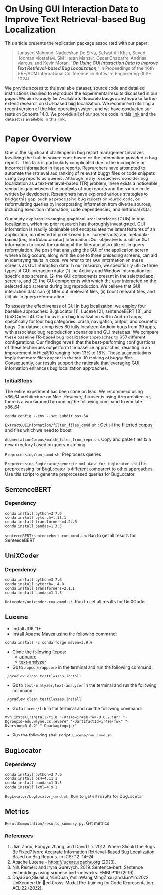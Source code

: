 # On Using GUI Interaction Data to Improve Text Retrieval-based Bug Localization
This article presents the replication package associated with our paper:
> Junayed Mahmud, Nadeeshan De Silva, Safwat Ali Khan, Seyed Hooman Mostafavi, SM Hasan Mansur, Oscar Chaparro, Andrian Marcus, and Kevin Moran, “_**On Using GUI Interaction Data to Improve Text Retrieval-based Bug Localization**_,” in Proceedings of the 46th IEEE/ACM International Conference on Software Engineering (ICSE 2024)

We provide access to the available dataset, source code and detailed instructions required to reproduce the experimental results discussed in our paper. We aim to apply for Available & Reusable badges and hope to further extend research on GUI-based bug localization. We recommend utilizing a recent version of the Mac operating system, and we have conducted our tests on Sonoma 14.0. We provide all of our source code in this [link](https://github.com/SageSELab/UI-Bug-Localization-Study) and the dataset is available in this [link](https://github.com/SageSELab/GUI-Bug-Localization-Data}).

# Paper Overview
One of the significant challenges in bug report management involves localizing the fault in source code based on the information provided in bug reports. This task is particularly complicated due to the incomplete or incorrect information in these reports. Researchers have attempted to automate the retrieval and ranking of relevant buggy files or code snippets using bug reports as queries. Although many researchers consider bug localization as a text-retrieval-based (TR) problem, there exists a noticeable semantic gap between the contents of bug reports and the source code written by developers. Researchers have explored various strategies to bridge this gap, such as processing bug reports or source code, or reformulating queries by incorporating information from diverse sources, including execution information, code dependencies, and historical data.

Our study explores leveraging graphical user interfaces (GUIs) in bug localization, which no prior research has thoroughly investigated. GUI information is readily obtainable and encapsulates the latent features of an application, manifested in pixel-based (i.e., screenshots) and metadata-based (i.e., html/uiautomator) information. Our objective is to utilize GUI information to boost the ranking of the files and also utilize it in query reformulation. We posit that analyzing the GUI of the application screen where a bug occurs, along with the one to three preceding screens, can aid in identifying faults in code. We refer to the GUI information on these screens as GUI interaction data. In our research, we specifically utilize three types of GUI interaction data: (1) the Activity and Window information for specific app screens, (2) the GUI components present in the selected app screens, and (3) the GUI components with which the user interacted on the selected app screens during bug reproduction. We believe that GUI interaction data can (i) filter out irrelevant files, (ii) boost relevant files, and (iii) aid in query reformulation.

To assess the effectiveness of GUI in bug localization, we employ four baseline approaches: BugLocator [1], Lucene [2], sentenceBERT [3], and UniXCoder [4]. Our focus is on bug localization within Android apps, specifically for four bug categories: crash, navigation, output, and cosmetic bugs. Our dataset comprises 80 fully localized Android bugs from 39 apps, with associated bug reproduction scenarios and GUI metadata. We compare these baseline TR-based bug localization approaches to 657 different configurations. Our findings reveal that the best-performing configurations of these techniques outperform the baseline approaches, resulting in an improvement in Hits@10 ranging from 13\% to 18\%. These augmentations imply that more files appear in the top-10 ranking of buggy files. Consequently, our results support the rationale that leveraging GUI information enhances bug localization approaches.

### InitialSteps
The entire experiment has been done on Mac. We recommend using x86_64 architecture on Mac. However, if a user is using Arm architecure, there is a workaround by running the following command to emulate x86_64:

```
conda config --env --set subdir osx-64
```

```ExtractGUIInformation/filter_files_cmnd.sh``` : Get all the filterted corpus and files which we need to boost

```AugmentationCorpus/match_files_from_repo.sh```: Copy and paste files to a new directory based on query matching

```Preprocessing/run_cmnd.sh```: Preprocess queries

```Preprocessing-BugLocator/generate_xml_data_for_buglocator.sh```: The preprocessing for BugLocator is different comparent to other approaches. Use this script to generate preprocessed queries for BugLocator.

## SentenceBERT
### Dependency
```
conda install python=3.7.6
conda install pytorch=1.12.1
conda install transformers=4.24.0
conda install pandas=1.3.5
```

```sentenceBERT/sentencebert-run-cmnd.sh```: Run to get all results for SentenceBERT

## UniXCoder
### Dependency

```
conda install python=3.7.6
conda install pytorch=1.4.0
conda install transformers=2.1.1
conda install pandas=1.1.5
```

```Unixcoder/unixcoder-run-cmnd.sh```: Run to get all results for UniXCoder

## Lucene
- Install JDK 11+
- Install Apache Maven using the following command:
```
conda install -c conda-forge maven=3.9.6
```
-  Clone the following Repos:
    - [appcore](https://github.com/ojcchar/appcore)
    - [text-analyzer](https://github.com/ojcchar/text-analyzer)
- Go to ```appcore/appcore``` in the terminal and run the following command:
```
./gradlew clean testClasses install
```
- Go to ```text-analyzer/text-analyzer``` in the terminal and run the following command:
```
./gradlew clean testClasses install
```
- Go to ```Lucene/lib``` in the terminal and run the following command:
```
mvn install:install-file "-Dfile=ir4se-fwk-0.0.2.jar" "-DgroupId=edu.wayne.cs.severe" "-DartifactId=ir4se-fwk" "-Dversion=0.0.2" "-Dpackaging=jar"
``````
- Run the following shell script: ```Lucene/run_cmnd.sh```

## BugLocator
### Dependency
```
conda install python=3.7.6
conda install bs4=4.11.1
conda install pandas=1.3.5
conda install lxml=4.9.1
```

```BugLocator/buglocator_cmnd.sh```: Run to get all results for BugLocator 

## Metrics
```ResultComputation/results_summary.py```: Get metrics

### References
1. Jian Zhou, Hongyu Zhang, and David Lo. 2012. Where Should the Bugs Be Fixed? More Accurate Information Retrieval-Based Bug Localization Based on Bug Reports. In ICSE’12. 14–24.
2. Apache Lucene - https://lucene.apache.org (2023).
3. Nils Reimers and Iryna Gurevych. 2019. Sentence-bert: Sentence embeddings using siamese bert-networks. EMNLP’19 (2019).
4. DayaGuo,ShuaiLu,NanDuan,YanlinWang,MingZhou,andJianYin.2022. UniXcoder: Uni￿ed Cross-Modal Pre-training for Code Representation. ACL’22 (2022).



